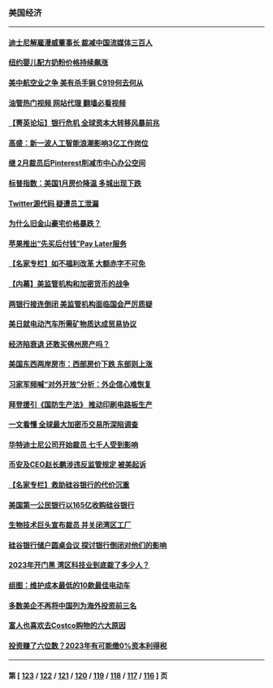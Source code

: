 ### 美国经济
---
#### [迪士尼解雇漫威董事长 裁减中国流媒体三百人](../../pages/ncid1078158/n13961553.md?03310445) 
#### [纽约婴儿配方奶粉价格持续飙涨](../../pages/ncid1078158/n13961472.md?03310445) 
#### [美中航空业之争 美有杀手锏 C919何去何从](../../pages/ncid1078158/n13960616.md?03310445) 
#### [油管热门视频 网站代理 翻墙必看视频](http://138.2.39.72:81/youtube.html?epic-marker?03310445)
#### [【菁英论坛】银行危机 全球资本大转移风暴前兆](../../pages/ncid1078158/n13961252.md?03310445) 
#### [高盛：新一波人工智能浪潮影响3亿工作岗位](../../pages/ncid1078158/n13961154.md?03310445) 
#### [继 2月裁员后Pinterest削减市中心办公空间](../../pages/ncid1078158/n13960857.md?03310445) 
#### [标普指数：美国1月房价降温 多城出现下跌](../../pages/ncid1078158/n13960658.md?03310445) 
#### [Twitter源代码 疑遭员工泄漏](../../pages/ncid1078158/n13960680.md?03310445) 
#### [为什么旧金山豪宅价格暴跌？](../../pages/ncid1078158/n13960677.md?03310445) 
#### [苹果推出“先买后付钱”Pay Later服务](../../pages/ncid1078158/n13960521.md?03310445) 
#### [【名家专栏】如不福利改革 大额赤字不可免](../../pages/ncid1078158/n13959475.md?03310445) 
#### [【内幕】美监管机构和加密货币的战争](../../pages/ncid1078158/n13960431.md?03310445) 
#### [两银行接连倒闭 美监管机构面临国会严厉质疑](../../pages/ncid1078158/n13960364.md?03310445) 
#### [美日就电动汽车所需矿物质达成贸易协议](../../pages/ncid1078158/n13960216.md?03310445) 
#### [经济陷衰退 还敢买佛州房产吗？](../../pages/ncid1078158/n13960065.md?03310445) 
#### [美国东西两岸房市：西部房价下跌 东部则上涨](../../pages/ncid1078158/n13959888.md?03310445) 
#### [习家军频喊“对外开放”分析：外企信心难恢复](../../pages/ncid1078158/n13959777.md?03310445) 
#### [拜登援引《国防生产法》 推动印刷电路板生产](../../pages/ncid1078158/n13959885.md?03310445) 
#### [一文看懂 全球最大加密币交易所深陷调查](../../pages/ncid1078158/n13959821.md?03310445) 
#### [华特迪士尼公司开始裁员 七千人受到影响](../../pages/ncid1078158/n13959840.md?03310445) 
#### [币安及CEO赵长鹏涉违反监管规定 被美起诉](../../pages/ncid1078158/n13959816.md?03310445) 
#### [【名家专栏】救助硅谷银行的代价沉重](../../pages/ncid1078158/n13958925.md?03310445) 
#### [美国第一公民银行以165亿收购硅谷银行](../../pages/ncid1078158/n13959488.md?03310445) 
#### [生物技术巨头宣布裁员 并关闭湾区工厂](../../pages/ncid1078158/n13959413.md?03310445) 
#### [硅谷银行储户圆桌会议 探讨银行倒闭对他们的影响](../../pages/ncid1078158/n13959388.md?03310445) 
#### [2023年开门黑  湾区科技业到底裁了多少人？](../../pages/ncid1078158/n13959378.md?03310445) 
#### [组图：维护成本最低的10款最佳电动车](../../pages/ncid1078158/n13950426.md?03310445) 
#### [多数美企不再将中国列为海外投资前三名](../../pages/ncid1078158/n13959133.md?03310445) 
#### [富人也喜欢去Costco购物的六大原因](../../pages/ncid1078158/n13957377.md?03310445) 
#### [投资赚了六位数？2023年有可能缴0%资本利得税](../../pages/ncid1078158/n13958572.md?03310445) 

---
#### 第 [ [123](./123.md?03310445) / [122](./122.md?03310445) / [121](./121.md?03310445) / [120](./120.md?03310445) / [119](./119.md?03310445) / [118](./118.md?03310445) / [117](./117.md?03310445) / [116](./116.md?03310445) ] 页
